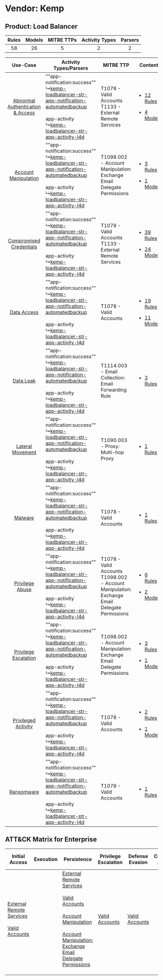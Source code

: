 Vendor: Kemp
============
Product: Load Balancer
----------------------
| Rules | Models | MITRE TTPs | Activity Types | Parsers |
|:-----:|:------:|:----------:|:--------------:|:-------:|
|  58   |   26   |     5      |       2        |    2    |

|    Use-Case    | Activity Types/Parsers    | MITRE TTP    | Content    |
|:----:| ---- | ---- | ---- |
| [Abnormal Authentication & Access](../../../UseCases/uc_abnormal_authentication_&_access.md) |  ""app-notification:success""<br> ↳[kemp-loadbalancer-str-app-notification-automatedbackup](Ps/pC_kemploadbalancerstrappnotificationautomatedbackup.md)<br><br> app-activity<br> ↳[kemp-loadbalancer-str-app-activity-l4d](Ps/pC_kemploadbalancerstrappactivityl4d.md)<br> | T1078 - Valid Accounts<br>T1133 - External Remote Services<br>    | [<ul><li>12 Rules</li></ul><ul><li>4 Models</li></ul>](RM/r_m_kemp_load_balancer_Abnormal_Authentication_&_Access.md) |
|    [Account Manipulation](../../../UseCases/uc_account_manipulation.md)    |  ""app-notification:success""<br> ↳[kemp-loadbalancer-str-app-notification-automatedbackup](Ps/pC_kemploadbalancerstrappnotificationautomatedbackup.md)<br><br> app-activity<br> ↳[kemp-loadbalancer-str-app-activity-l4d](Ps/pC_kemploadbalancerstrappactivityl4d.md)<br> | T1098.002 - Account Manipulation: Exchange Email Delegate Permissions<br>    | [<ul><li>3 Rules</li></ul><ul><li>1 Models</li></ul>](RM/r_m_kemp_load_balancer_Account_Manipulation.md)    |
|          [Compromised Credentials](../../../UseCases/uc_compromised_credentials.md)          |  ""app-notification:success""<br> ↳[kemp-loadbalancer-str-app-notification-automatedbackup](Ps/pC_kemploadbalancerstrappnotificationautomatedbackup.md)<br><br> app-activity<br> ↳[kemp-loadbalancer-str-app-activity-l4d](Ps/pC_kemploadbalancerstrappactivityl4d.md)<br> | T1078 - Valid Accounts<br>T1133 - External Remote Services<br>    | [<ul><li>39 Rules</li></ul><ul><li>24 Models</li></ul>](RM/r_m_kemp_load_balancer_Compromised_Credentials.md)         |
|    [Data Access](../../../UseCases/uc_data_access.md)    |  ""app-notification:success""<br> ↳[kemp-loadbalancer-str-app-notification-automatedbackup](Ps/pC_kemploadbalancerstrappnotificationautomatedbackup.md)<br><br> app-activity<br> ↳[kemp-loadbalancer-str-app-activity-l4d](Ps/pC_kemploadbalancerstrappactivityl4d.md)<br> | T1078 - Valid Accounts<br>    | [<ul><li>19 Rules</li></ul><ul><li>11 Models</li></ul>](RM/r_m_kemp_load_balancer_Data_Access.md)    |
|    [Data Leak](../../../UseCases/uc_data_leak.md)    |  ""app-notification:success""<br> ↳[kemp-loadbalancer-str-app-notification-automatedbackup](Ps/pC_kemploadbalancerstrappnotificationautomatedbackup.md)<br><br> app-activity<br> ↳[kemp-loadbalancer-str-app-activity-l4d](Ps/pC_kemploadbalancerstrappactivityl4d.md)<br> | T1114.003 - Email Collection: Email Forwarding Rule<br>    | [<ul><li>3 Rules</li></ul>](RM/r_m_kemp_load_balancer_Data_Leak.md)    |
|    [Lateral Movement](../../../UseCases/uc_lateral_movement.md)    |  ""app-notification:success""<br> ↳[kemp-loadbalancer-str-app-notification-automatedbackup](Ps/pC_kemploadbalancerstrappnotificationautomatedbackup.md)<br><br> app-activity<br> ↳[kemp-loadbalancer-str-app-activity-l4d](Ps/pC_kemploadbalancerstrappactivityl4d.md)<br> | T1090.003 - Proxy: Multi-hop Proxy<br>    | [<ul><li>1 Rules</li></ul>](RM/r_m_kemp_load_balancer_Lateral_Movement.md)    |
|    [Malware](../../../UseCases/uc_malware.md)    |  ""app-notification:success""<br> ↳[kemp-loadbalancer-str-app-notification-automatedbackup](Ps/pC_kemploadbalancerstrappnotificationautomatedbackup.md)<br><br> app-activity<br> ↳[kemp-loadbalancer-str-app-activity-l4d](Ps/pC_kemploadbalancerstrappactivityl4d.md)<br> | T1078 - Valid Accounts<br>    | [<ul><li>1 Rules</li></ul>](RM/r_m_kemp_load_balancer_Malware.md)    |
|    [Privilege Abuse](../../../UseCases/uc_privilege_abuse.md)    |  ""app-notification:success""<br> ↳[kemp-loadbalancer-str-app-notification-automatedbackup](Ps/pC_kemploadbalancerstrappnotificationautomatedbackup.md)<br><br> app-activity<br> ↳[kemp-loadbalancer-str-app-activity-l4d](Ps/pC_kemploadbalancerstrappactivityl4d.md)<br> | T1078 - Valid Accounts<br>T1098.002 - Account Manipulation: Exchange Email Delegate Permissions<br> | [<ul><li>6 Rules</li></ul><ul><li>2 Models</li></ul>](RM/r_m_kemp_load_balancer_Privilege_Abuse.md)    |
|    [Privilege Escalation](../../../UseCases/uc_privilege_escalation.md)    |  ""app-notification:success""<br> ↳[kemp-loadbalancer-str-app-notification-automatedbackup](Ps/pC_kemploadbalancerstrappnotificationautomatedbackup.md)<br><br> app-activity<br> ↳[kemp-loadbalancer-str-app-activity-l4d](Ps/pC_kemploadbalancerstrappactivityl4d.md)<br> | T1098.002 - Account Manipulation: Exchange Email Delegate Permissions<br>    | [<ul><li>3 Rules</li></ul><ul><li>1 Models</li></ul>](RM/r_m_kemp_load_balancer_Privilege_Escalation.md)    |
|    [Privileged Activity](../../../UseCases/uc_privileged_activity.md)    |  ""app-notification:success""<br> ↳[kemp-loadbalancer-str-app-notification-automatedbackup](Ps/pC_kemploadbalancerstrappnotificationautomatedbackup.md)<br><br> app-activity<br> ↳[kemp-loadbalancer-str-app-activity-l4d](Ps/pC_kemploadbalancerstrappactivityl4d.md)<br> | T1078 - Valid Accounts<br>    | [<ul><li>2 Rules</li></ul><ul><li>1 Models</li></ul>](RM/r_m_kemp_load_balancer_Privileged_Activity.md)    |
|    [Ransomware](../../../UseCases/uc_ransomware.md)    |  ""app-notification:success""<br> ↳[kemp-loadbalancer-str-app-notification-automatedbackup](Ps/pC_kemploadbalancerstrappnotificationautomatedbackup.md)<br><br> app-activity<br> ↳[kemp-loadbalancer-str-app-activity-l4d](Ps/pC_kemploadbalancerstrappactivityl4d.md)<br> | T1078 - Valid Accounts<br>    | [<ul><li>1 Rules</li></ul>](RM/r_m_kemp_load_balancer_Ransomware.md)    |

ATT&CK Matrix for Enterprise
----------------------------
| Initial Access                                                                                                                                   | Execution | Persistence                                                                                                                                                                                                                                                                                                                                 | Privilege Escalation                                                | Defense Evasion                                                     | Credential Access | Discovery | Lateral Movement | Collection                                                                                                                                                            | Command and Control                                                                                                                       | Exfiltration | Impact |
| ------------------------------------------------------------------------------------------------------------------------------------------------ | --------- | ------------------------------------------------------------------------------------------------------------------------------------------------------------------------------------------------------------------------------------------------------------------------------------------------------------------------------------------- | ------------------------------------------------------------------- | ------------------------------------------------------------------- | ----------------- | --------- | ---------------- | --------------------------------------------------------------------------------------------------------------------------------------------------------------------- | ----------------------------------------------------------------------------------------------------------------------------------------- | ------------ | ------ |
| [External Remote Services](https://attack.mitre.org/techniques/T1133)<br><br>[Valid Accounts](https://attack.mitre.org/techniques/T1078)<br><br> |           | [External Remote Services](https://attack.mitre.org/techniques/T1133)<br><br>[Valid Accounts](https://attack.mitre.org/techniques/T1078)<br><br>[Account Manipulation](https://attack.mitre.org/techniques/T1098)<br><br>[Account Manipulation: Exchange Email Delegate Permissions](https://attack.mitre.org/techniques/T1098/002)<br><br> | [Valid Accounts](https://attack.mitre.org/techniques/T1078)<br><br> | [Valid Accounts](https://attack.mitre.org/techniques/T1078)<br><br> |                   |           |                  | [Email Collection](https://attack.mitre.org/techniques/T1114)<br><br>[Email Collection: Email Forwarding Rule](https://attack.mitre.org/techniques/T1114/003)<br><br> | [Proxy: Multi-hop Proxy](https://attack.mitre.org/techniques/T1090/003)<br><br>[Proxy](https://attack.mitre.org/techniques/T1090)<br><br> |              |        |
